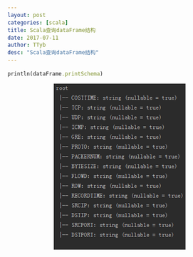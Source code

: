 ```yaml
---
layout: post
categories: [scala]
title: Scala查询dataFrame结构
date: 2017-07-11
author: TTyb
desc: "Scala查询dataFrame结构"
---
```


~~~ruby
println(dataFrame.printSchema)
~~~

<p style="text-align:center"><img src="/static/postimage/scala/dataframedesc/996148-20170711135355962-1459151524.png" class="img-responsive" style="display: block; margin-right: auto; margin-left: auto;"></p>